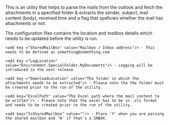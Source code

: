 This is an utility that helps to parse the mails from the outlook and fetch the attachments in a specified folder & extracts the sender, subject, mail content (body), received time and a flag that speficies whether the mail has attachments or not.

The configuration files contains the location and mailbox details which needs to be updated before the utility is run.

    <add key ="SharedMailBox" value="Mailbox / Inbox address"/> - This needs to be defined as something@something.com
    
    <add key ="LogLocation" value="Environment.SpecialFolder.MyDocuments"/> - Logging will be introduced in the next release
    
    <add key ="DownloadLocation" value="The folder in which the attachments needs to be extracted"/> - Please note tha the folder must be created prior to the run of the utility.
    
    <add key="ExcelPath" value="The Excel path where the mail content to be written"/> - Please note that the excel has to be in .xls format and needs to be created prior to the run of the utility.
    
    <add key="IsSharedMailbox" value=""/> - Place 'Y' when you are parsing the shared mailbox and 'N' if that's a INBOX.
